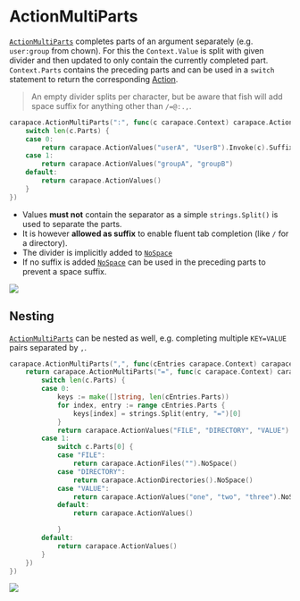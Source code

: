 # ActionMultiParts

[`ActionMultiParts`] completes parts of an argument separately (e.g. `user:group` from chown).
For this the `Context.Value` is split with given divider and then updated to only contain the currently completed part.
`Context.Parts` contains the preceding parts and can be used in a `switch` statement to return the corresponding [Action](../action.md).

> An empty divider splits per character, but be aware that fish will add space suffix for anything other than `/=@:.,`.

```go
carapace.ActionMultiParts(":", func(c carapace.Context) carapace.Action {
	switch len(c.Parts) {
	case 0:
		return carapace.ActionValues("userA", "UserB").Invoke(c).Suffix(":").ToA()
	case 1:
		return carapace.ActionValues("groupA", "groupB")
	default:
		return carapace.ActionValues()
	}
})
```

- Values **must not** contain the separator as a simple `strings.Split()` is used to separate the parts.
- It is however **allowed as suffix** to enable fluent tab completion (like `/` for a directory).
- The divider is implicitly added to [`NoSpace`]
- If no suffix is added [`NoSpace`] can be used in the preceding parts to prevent a space suffix.

![](./actionMultiParts.cast)

## Nesting

[`ActionMultiParts`] can be nested as well, e.g. completing multiple `KEY=VALUE` pairs separated by `,`.

```go
carapace.ActionMultiParts(",", func(cEntries carapace.Context) carapace.Action {
	return carapace.ActionMultiParts("=", func(c carapace.Context) carapace.Action {
		switch len(c.Parts) {
		case 0:
			keys := make([]string, len(cEntries.Parts))
			for index, entry := range cEntries.Parts {
				keys[index] = strings.Split(entry, "=")[0]
			}
			return carapace.ActionValues("FILE", "DIRECTORY", "VALUE").Filter(keys...).Suffix("=")
		case 1:
			switch c.Parts[0] {
			case "FILE":
				return carapace.ActionFiles("").NoSpace()
			case "DIRECTORY":
				return carapace.ActionDirectories().NoSpace()
			case "VALUE":
				return carapace.ActionValues("one", "two", "three").NoSpace()
			default:
				return carapace.ActionValues()

			}
		default:
			return carapace.ActionValues()
		}
	})
})
```

![](./actionMultiParts-nested.cast)

[`ActionMultiParts`]:https://pkg.go.dev/github.com/carapace-sh/carapace#ActionMultiParts
[`NoSpace`]:../action/noSpace.md